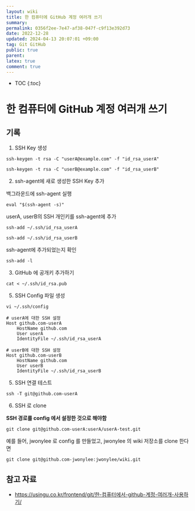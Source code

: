 ```yaml
---
layout: wiki
title: 한 컴퓨터에 GitHub 계정 여러개 쓰기
summary: 
permalink: 0356f2ee-7e47-af38-047f-c9f13e392d73
date: 2022-12-28
updated: 2024-04-13 20:07:01 +09:00
tag: Git GitHub 
public: true
parent: 
latex: true
comment: true
---
```


* TOC
{:toc}

# 한 컴퓨터에 GitHub 계정 여러개 쓰기

## 기록

1. SSH Key 생성

```shell
ssh-keygen -t rsa -C "userA@example.com" -f "id_rsa_userA"
```

```shell
ssh-keygen -t rsa -C "userB@example.com" -f "id_rsa_userB"
```

2. ssh-agent에 새로 생성한 SSH Key 추가

백그라운드에 ssh-agent 실행
```shell
eval "$(ssh-agent -s)"
```

userA, userB의 SSH 개인키를 ssh-agent에 추가
```shell
ssh-add ~/.ssh/id_rsa_userA
```

```shell
ssh-add ~/.ssh/id_rsa_userB
```

ssh-agent에 추가되었는지 확인
```shell
ssh-add -l
```

3. GitHub 에 공개키 추가하기
```shell
cat < ~/.ssh/id_rsa.pub
```

5. SSH Config 파일 생성

```shell
vi ~/.ssh/config
```

```plain
# userA에 대한 SSH 설정
Host github.com-userA
	HostName github.com
	User userA
	IdentityFile ~/.ssh/id_rsa_userA

# userB에 대한 SSH 설정
Host github.com-userB
	HostName github.com
	User userB
	IdentityFile ~/.ssh/id_rsa_userB
```

5. SSH 연결 테스트

```shell
ssh -T git@github.com-userA
```

6. SSH 로 clone

**SSH 경로를 config 에서 설정한 것으로 해야함**

```shell
git clone git@github.com-userA:userA/userA-test.git
```

예를 들어, jwonylee 로 config 를 만들었고, jwonylee 의 wiki 저장소를 clone 한다면

```shell
git clone git@github.com-jwonylee:jwonylee/wiki.git
```

## 참고 자료

- https://usingu.co.kr/frontend/git/한-컴퓨터에서-github-계정-여러개-사용하기/

